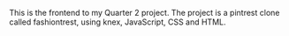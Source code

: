This is the frontend to my Quarter 2 project. 
The project is a pintrest clone called fashiontrest, using knex, JavaScript, CSS and HTML.
